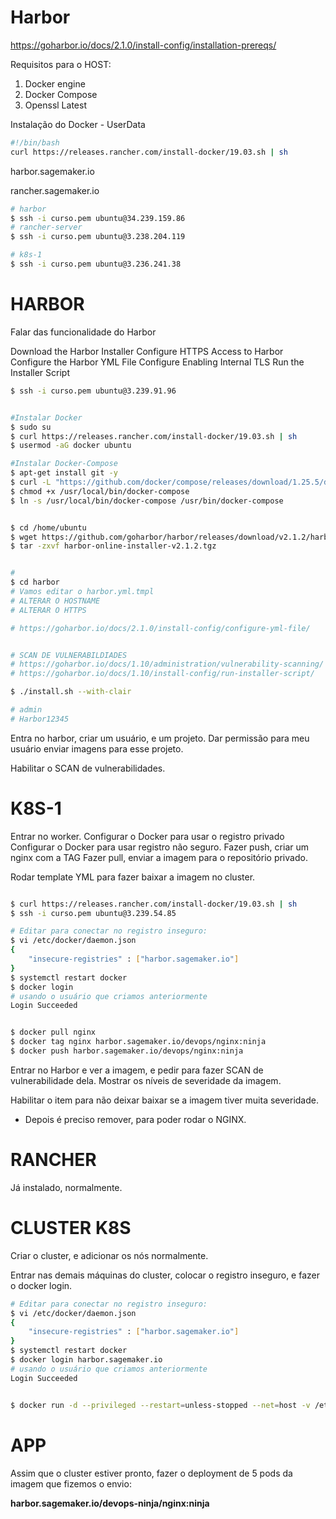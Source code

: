 
# Harbor

https://goharbor.io/docs/2.1.0/install-config/installation-prereqs/

Requisitos para o HOST:

1. Docker engine
2. Docker Compose
3. Openssl	Latest

Instalação do Docker - UserData

```sh
#!/bin/bash
curl https://releases.rancher.com/install-docker/19.03.sh | sh
```

harbor.sagemaker.io

rancher.sagemaker.io



```sh
# harbor   
$ ssh -i curso.pem ubuntu@34.239.159.86
# rancher-server  
$ ssh -i curso.pem ubuntu@3.238.204.119

# k8s-1 
$ ssh -i curso.pem ubuntu@3.236.241.38
```




# HARBOR

Falar das funcionalidade do Harbor

Download the Harbor Installer
Configure HTTPS Access to Harbor
Configure the Harbor YML File
Configure Enabling Internal TLS
Run the Installer Script


```sh
$ ssh -i curso.pem ubuntu@3.239.91.96


#Instalar Docker
$ sudo su
$ curl https://releases.rancher.com/install-docker/19.03.sh | sh
$ usermod -aG docker ubuntu

#Instalar Docker-Compose
$ apt-get install git -y
$ curl -L "https://github.com/docker/compose/releases/download/1.25.5/docker-compose-$(uname -s)-$(uname -m)" -o /usr/local/bin/docker-compose
$ chmod +x /usr/local/bin/docker-compose
$ ln -s /usr/local/bin/docker-compose /usr/bin/docker-compose


$ cd /home/ubuntu
$ wget https://github.com/goharbor/harbor/releases/download/v2.1.2/harbor-online-installer-v2.1.2.tgz
$ tar -zxvf harbor-online-installer-v2.1.2.tgz


#
$ cd harbor
# Vamos editar o harbor.yml.tmpl
# ALTERAR O HOSTNAME
# ALTERAR O HTTPS

# https://goharbor.io/docs/2.1.0/install-config/configure-yml-file/


# SCAN DE VULNERABILDIADES
# https://goharbor.io/docs/1.10/administration/vulnerability-scanning/
# https://goharbor.io/docs/1.10/install-config/run-installer-script/

$ ./install.sh --with-clair

# admin
# Harbor12345
```

Entra no harbor, criar um usuário, e um projeto.
Dar permissão para meu usuário enviar imagens para esse projeto.

Habilitar o SCAN de vulnerabilidades.



# K8S-1

Entrar no worker.
Configurar o Docker para usar o registro privado
Configurar o Docker para usar registro não seguro.
Fazer push, criar um nginx com a TAG
Fazer pull, enviar a imagem para o repositório privado.

Rodar template YML para fazer baixar a imagem no cluster.


```sh

$ curl https://releases.rancher.com/install-docker/19.03.sh | sh
$ ssh -i curso.pem ubuntu@3.239.54.85

# Editar para conectar no registro inseguro:
$ vi /etc/docker/daemon.json
{
	"insecure-registries" : ["harbor.sagemaker.io"]
}
$ systemctl restart docker
$ docker login
# usando o usuário que criamos anteriormente
Login Succeeded


$ docker pull nginx
$ docker tag nginx harbor.sagemaker.io/devops/nginx:ninja
$ docker push harbor.sagemaker.io/devops/nginx:ninja

```

Entrar no Harbor e ver a imagem, e pedir para fazer SCAN de vulnerabilidade dela.
Mostrar os níveis de severidade da imagem.


Habilitar o item para não deixar baixar se a imagem tiver muita severidade.
* Depois é preciso remover, para poder rodar o NGINX.


# RANCHER

Já instalado, normalmente.



# CLUSTER K8S
Criar o cluster, e adicionar os nós normalmente.

Entrar nas demais máquinas do cluster, colocar o registro inseguro, e fazer o docker login.

```sh
# Editar para conectar no registro inseguro:
$ vi /etc/docker/daemon.json
{
	"insecure-registries" : ["harbor.sagemaker.io"]
}
$ systemctl restart docker
$ docker login harbor.sagemaker.io
# usando o usuário que criamos anteriormente
Login Succeeded


$ docker run -d --privileged --restart=unless-stopped --net=host -v /etc/kubernetes:/etc/kubernetes -v /var/run:/var/run rancher/rancher-agent:v2.5.3 --server https://rancher.sagemaker.io --token 85b9hkq4lss7gpqpnlz8p6h67wshgbfvtrd45xq87jx7jkb7kpdd2c --ca-checksum 99fdfd00fd534bbf77c7a87e7bcf74adc3dd9c50dfd71ee4c35559918b780a5c --node-name k8s-3 --etcd --controlplane --worker
```


# APP
Assim que o cluster estiver pronto, fazer o deployment de 5 pods da imagem que fizemos o envio:

**harbor.sagemaker.io/devops-ninja/nginx:ninja**




